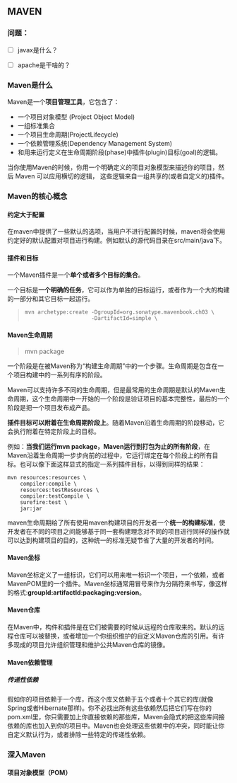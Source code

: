 ## MAVEN



### 问题：

- [ ] javax是什么？
- [ ] apache是干啥的？



### Maven是什么

 Maven是一个**项目管理工具**，它包含了：

* 一个项目对象模型 (Project Object Model)
* 一组标准集合
* 一个项目生命周期(ProjectLifecycle)
* 一个依赖管理系统(Dependency Management System)
* 和用来运行定义在生命周期阶段(phase)中插件(plugin)目标(goal)的逻辑。

当你使用Maven的时候，你用一个明确定义的项目对象模型来描述你的项目，然后 Maven 可以应用横切的逻辑，
这些逻辑来自一组共享的(或者自定义的)插件。



### Maven的核心概念

#### 约定大于配置

在maven中提供了一些默认的选项，当用户不进行配置的时候，maven将会使用约定好的默认配置对项目进行构建。例如默认的源代码目录在src/main/java下。



#### 插件和目标

一个Maven插件是一个**单个或者多个目标的集合**。

一个目标是**一个明确的任务**，它可以作为单独的目标运行，或者作为一个大的构建的一部分和其它目标一起运行。

> ```
> mvn archetype:create -DgroupId=org.sonatype.mavenbook.ch03 \
>                      -DartifactId=simple \
> ```



#### Maven生命周期

>  mvn package

一个阶段是在被Maven称为“构建生命周期”中的一个步骤。生命周期是包含在一个项目构建中的一系列有序的阶段。



Maven可以支持许多不同的生命周期，但是最常用的生命周期是默认的Maven生命周期，这个生命周期中一开始的一个阶段是验证项目的基本完整性，最后的一个阶段是把一个项目发布成产品。



**插件目标可以附着在生命周期阶段上**。随着Maven沿着生命周期的阶段移动，它会执行附着在特定阶段上的目标。



例如：**当我们运行mvn package，Maven运行到打包为止的所有阶段**，在Maven沿着生命周期一步步向前的过程中，它运行绑定在每个阶段上的所有目标。也可以像下面这样显式的指定一系列插件目标，以得到同样的结果：

```shell
mvn resources:resources \
    compiler:compile \
    resources:testResources \
    compiler:testCompile \
    surefire:test \
	jar:jar
```



maven生命周期给了所有使用maven构建项目的开发者一个**统一的构建标准**，使开发者在不同的项目之间能够基于同一套构建理念对不同的项目进行同样的操作就可以达到构建项目的目的，这种统一的标准无疑节省了大量的开发者的时间。



#### Maven坐标

Maven坐标定义了一组标识，它们可以用来唯一标识一个项目，一个依赖，或者MavenPOM里的一个插件。Maven坐标通常用冒号来作为分隔符来书写，像这样的格式:**groupId:artifactId:packaging:version**。



#### Maven仓库

在Maven中，构件和插件是在它们被需要的时候从远程的仓库取来的。默认的远程仓库可以被替换，或者增加一个你组织维护的自定义Maven仓库的引用。有许多现成的项目允许组织管理和维护公共Maven仓库的镜像。



#### Maven依赖管理

##### 传递性依赖

假如你的项目依赖于一个库，而这个库又依赖于五个或者十个其它的库(就像Spring或者Hibernate那样)。你不必找出所有这些依赖然后把它们写在你的pom.xml里，你只需要加上你直接依赖的那些库，Maven会隐式的把这些库间接依赖的库也加入到你的项目中。Maven也会处理这些依赖中的冲突，同时能让你自定义默认行为，或者排除一些特定的传递性依赖。



### 深入Maven

#### 项目对象模型（POM）



